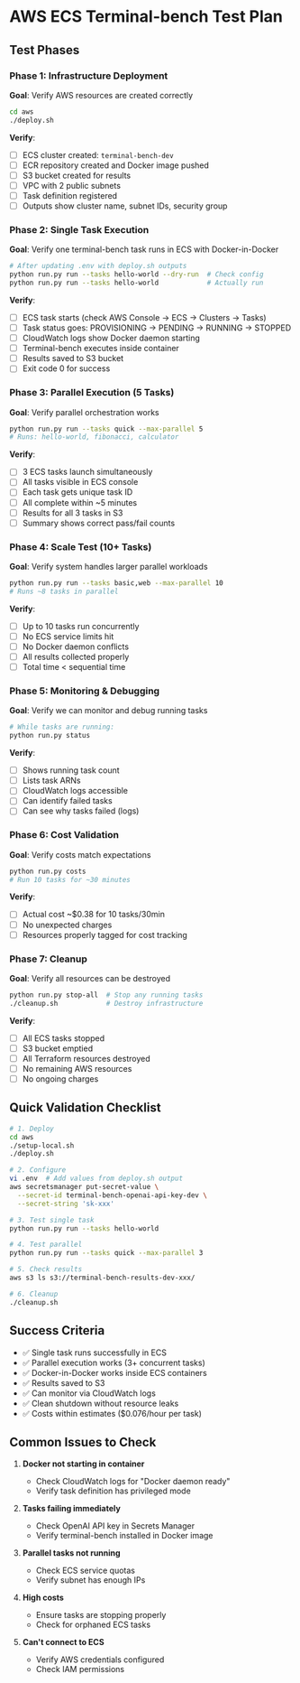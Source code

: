 # AWS ECS Terminal-bench Test Plan

## Test Phases

### Phase 1: Infrastructure Deployment
**Goal**: Verify AWS resources are created correctly

```bash
cd aws
./deploy.sh
```

**Verify**:
- [ ] ECS cluster created: `terminal-bench-dev`
- [ ] ECR repository created and Docker image pushed
- [ ] S3 bucket created for results
- [ ] VPC with 2 public subnets
- [ ] Task definition registered
- [ ] Outputs show cluster name, subnet IDs, security group

### Phase 2: Single Task Execution
**Goal**: Verify one terminal-bench task runs in ECS with Docker-in-Docker

```bash
# After updating .env with deploy.sh outputs
python run.py run --tasks hello-world --dry-run  # Check config
python run.py run --tasks hello-world            # Actually run
```

**Verify**:
- [ ] ECS task starts (check AWS Console → ECS → Clusters → Tasks)
- [ ] Task status goes: PROVISIONING → PENDING → RUNNING → STOPPED
- [ ] CloudWatch logs show Docker daemon starting
- [ ] Terminal-bench executes inside container
- [ ] Results saved to S3 bucket
- [ ] Exit code 0 for success

### Phase 3: Parallel Execution (5 Tasks)
**Goal**: Verify parallel orchestration works

```bash
python run.py run --tasks quick --max-parallel 5
# Runs: hello-world, fibonacci, calculator
```

**Verify**:
- [ ] 3 ECS tasks launch simultaneously
- [ ] All tasks visible in ECS console
- [ ] Each task gets unique task ID
- [ ] All complete within ~5 minutes
- [ ] Results for all 3 tasks in S3
- [ ] Summary shows correct pass/fail counts

### Phase 4: Scale Test (10+ Tasks)
**Goal**: Verify system handles larger parallel workloads

```bash
python run.py run --tasks basic,web --max-parallel 10
# Runs ~8 tasks in parallel
```

**Verify**:
- [ ] Up to 10 tasks run concurrently
- [ ] No ECS service limits hit
- [ ] No Docker daemon conflicts
- [ ] All results collected properly
- [ ] Total time < sequential time

### Phase 5: Monitoring & Debugging
**Goal**: Verify we can monitor and debug running tasks

```bash
# While tasks are running:
python run.py status
```

**Verify**:
- [ ] Shows running task count
- [ ] Lists task ARNs
- [ ] CloudWatch logs accessible
- [ ] Can identify failed tasks
- [ ] Can see why tasks failed (logs)

### Phase 6: Cost Validation
**Goal**: Verify costs match expectations

```bash
python run.py costs
# Run 10 tasks for ~30 minutes
```

**Verify**:
- [ ] Actual cost ~$0.38 for 10 tasks/30min
- [ ] No unexpected charges
- [ ] Resources properly tagged for cost tracking

### Phase 7: Cleanup
**Goal**: Verify all resources can be destroyed

```bash
python run.py stop-all  # Stop any running tasks
./cleanup.sh            # Destroy infrastructure
```

**Verify**:
- [ ] All ECS tasks stopped
- [ ] S3 bucket emptied
- [ ] All Terraform resources destroyed
- [ ] No remaining AWS resources
- [ ] No ongoing charges

## Quick Validation Checklist

```bash
# 1. Deploy
cd aws
./setup-local.sh
./deploy.sh

# 2. Configure
vi .env  # Add values from deploy.sh output
aws secretsmanager put-secret-value \
  --secret-id terminal-bench-openai-api-key-dev \
  --secret-string 'sk-xxx'

# 3. Test single task
python run.py run --tasks hello-world

# 4. Test parallel
python run.py run --tasks quick --max-parallel 3

# 5. Check results
aws s3 ls s3://terminal-bench-results-dev-xxx/

# 6. Cleanup
./cleanup.sh
```

## Success Criteria

- ✅ Single task runs successfully in ECS
- ✅ Parallel execution works (3+ concurrent tasks)
- ✅ Docker-in-Docker works inside ECS containers
- ✅ Results saved to S3
- ✅ Can monitor via CloudWatch logs
- ✅ Clean shutdown without resource leaks
- ✅ Costs within estimates ($0.076/hour per task)

## Common Issues to Check

1. **Docker not starting in container**
   - Check CloudWatch logs for "Docker daemon ready"
   - Verify task definition has privileged mode

2. **Tasks failing immediately**
   - Check OpenAI API key in Secrets Manager
   - Verify terminal-bench installed in Docker image

3. **Parallel tasks not running**
   - Check ECS service quotas
   - Verify subnet has enough IPs

4. **High costs**
   - Ensure tasks are stopping properly
   - Check for orphaned ECS tasks

5. **Can't connect to ECS**
   - Verify AWS credentials configured
   - Check IAM permissions